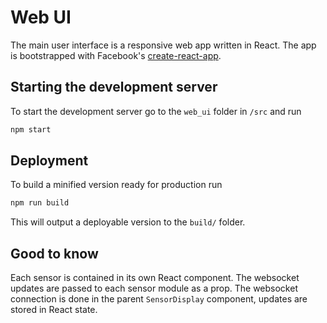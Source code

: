 # Web UI

The main user interface is a responsive web app written in React. The app is
bootstrapped with Facebook's [create-react-app](https://create-react-app.dev). 

## Starting the development server
To start the development server go to the `web_ui` folder in `/src` and run

```bash
npm start
```

## Deployment
To build a minified version ready for production run
```bash
npm run build
```
This will output a deployable version to the `build/` folder.

## Good to know

Each sensor is contained in its own React component. The websocket updates
are passed to each sensor module as a prop. The websocket connection is
done in the parent `SensorDisplay` component, updates are stored in
React state.
